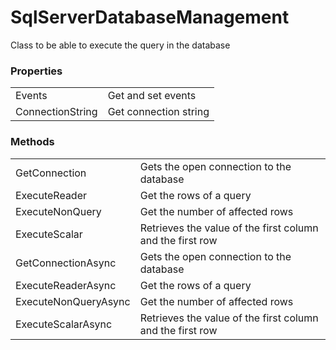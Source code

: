 # SqlServerDatabaseManagement

Class to be able to execute the query in the database

### Properties

|                  |                       |
| ---------------- | --------------------- |
| Events           | Get and set events    |
| ConnectionString | Get connection string |

### Methods

|                       |                                                           |
| --------------------- | --------------------------------------------------------- |
| GetConnection         | Gets the open connection to the database                  |
| ExecuteReader<T>      | Get the rows of a query                                   |
| ExecuteNonQuery       | Get the number of affected rows                           |
| ExecuteScalar         | Retrieves the value of the first column and the first row |
| GetConnectionAsync    | Gets the open connection to the database                  |
| ExecuteReaderAsync<T> | Get the rows of a query                                   |
| ExecuteNonQueryAsync  | Get the number of affected rows                           |
| ExecuteScalarAsync    | Retrieves the value of the first column and the first row |
